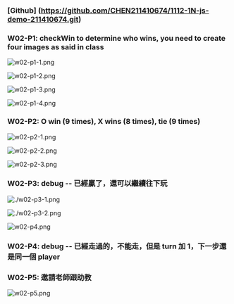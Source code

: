 ### [Github] (https://github.com/CHEN211410674/1112-1N-js-demo-211410674.git)

### W02-P1: checkWin to determine who wins, you need to create four images as said in class

![w02-p1-1.png]()

![w02-p1-2.png]()

![w02-p1-3.png]()

![w02-p1-4.png]()

### W02-P2: O win (9 times), X wins (8 times), tie (9 times)

![w02-p2-1.png]()

![w02-p2-2.png]()

![w02-p2-3.png]()

### W02-P3: debug -- 已經贏了，還可以繼續往下玩  

![./w02-p3-1.png]()

![./w02-p3-2.png]()

![w02-p4.png]()

### W02-P4: debug -- 已經走過的，不能走，但是 turn 加 1，下一步還是同一個 player

### W02-P5: 邀請老師跟助教  

![w02-p5.png]()
